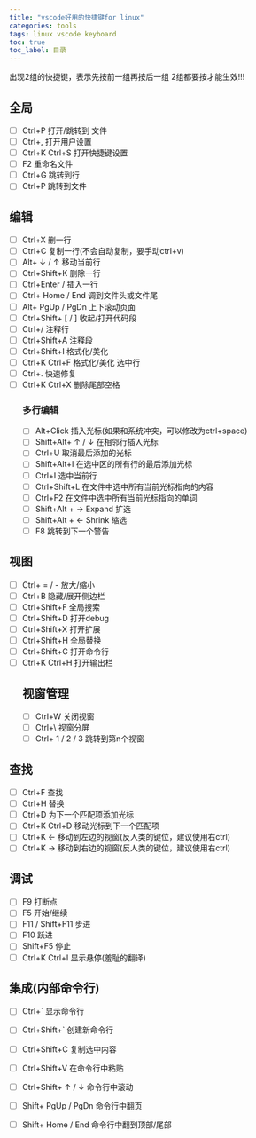 ```yaml
---
title: "vscode好用的快捷键for linux"
categories: tools  
tags: linux vscode keyboard
toc: true
toc_label: 目录
---
```


出现2组的快捷键，表示先按前一组再按后一组
2组都要按才能生效!!!

## 全局
+ [ ] Ctrl+P 打开/跳转到 文件
+ [ ] Ctrl+, 打开用户设置
+ [ ] Ctrl+K Ctrl+S 打开快捷键设置
+ [ ] F2 重命名文件
+ [ ] Ctrl+G 跳转到行
+ [ ] Ctrl+P 跳转到文件

## 编辑
+ [ ] Ctrl+X 删一行
+ [ ] Ctrl+C 复制一行(不会自动复制，要手动ctrl+v)
+ [ ] Alt+ ↓ / ↑ 移动当前行
+ [ ] Ctrl+Shift+K 删除一行
+ [ ] Ctrl+Enter / 插入一行
+ [ ] Ctrl+ Home / End 调到文件头或文件尾
+ [ ] Alt+ PgUp / PgDn 上下滚动页面
+ [ ] Ctrl+Shift+ [ / ] 收起/打开代码段
+ [ ] Ctrl+/ 注释行
+ [ ] Ctrl+Shift+A 注释段
+ [ ] Ctrl+Shift+I 格式化/美化
+ [ ] Ctrl+K Ctrl+F 格式化/美化 选中行
+ [ ] Ctrl+. 快速修复
+ [ ] Ctrl+K Ctrl+X 删除尾部空格
    ### 多行编辑
    + [ ] Alt+Click 插入光标(如果和系统冲突，可以修改为ctrl+space)
    + [ ] Shift+Alt+ ↑ / ↓ 在相邻行插入光标
    + [ ] Ctrl+U 取消最后添加的光标
    + [ ] Shift+Alt+I 在选中区的所有行的最后添加光标
    + [ ] Ctrl+I 选中当前行
    + [ ] Ctrl+Shift+L 在文件中选中所有当前光标指向的内容
    + [ ] Ctrl+F2 在文件中选中所有当前光标指向的单词
    + [ ] Shift+Alt + → Expand 扩选
    + [ ] Shift+Alt + ← Shrink 缩选
    + [ ] F8 跳转到下一个警告

## 视图
+ [ ] Ctrl+ = / - 放大/缩小
+ [ ] Ctrl+B 隐藏/展开侧边栏
+ [ ] Ctrl+Shift+F 全局搜索
+ [ ] Ctrl+Shift+D 打开debug
+ [ ] Ctrl+Shift+X 打开扩展
+ [ ] Ctrl+Shift+H 全局替换
+ [ ] Ctrl+Shift+C 打开命令行
+ [ ] Ctrl+K Ctrl+H 打开输出栏
    ## 视窗管理
    + [ ] Ctrl+W 关闭视窗
    + [ ] Ctrl+\ 视窗分屏
    + [ ] Ctrl+ 1 / 2 / 3 跳转到第n个视窗

## 查找
+ [ ] Ctrl+F 查找
+ [ ] Ctrl+H 替换
+ [ ] Ctrl+D 为下一个匹配项添加光标
+ [ ] Ctrl+K Ctrl+D 移动光标到下一个匹配项
+ [ ] Ctrl+K ← 移动到左边的视窗(反人类的键位，建议使用右ctrl)
+ [ ] Ctrl+K → 移动到右边的视窗(反人类的键位，建议使用右ctrl)

## 调试
+ [ ] F9 打断点
+ [ ] F5 开始/继续
+ [ ] F11 / Shift+F11 步进
+ [ ] F10 跃进
+ [ ] Shift+F5 停止
+ [ ] Ctrl+K Ctrl+I 显示悬停(羞耻的翻译)

## 集成(内部命令行)
+ [ ] Ctrl+` 显示命令行
+ [ ] Ctrl+Shift+` 创建新命令行
+ [ ] Ctrl+Shift+C 复制选中内容
+ [ ] Ctrl+Shift+V 在命令行中粘贴
+ [ ] Ctrl+Shift+ ↑ / ↓ 命令行中滚动
+ [ ] Shift+ PgUp / PgDn 命令行中翻页
+ [ ] Shift+ Home / End 命令行中翻到顶部/尾部

